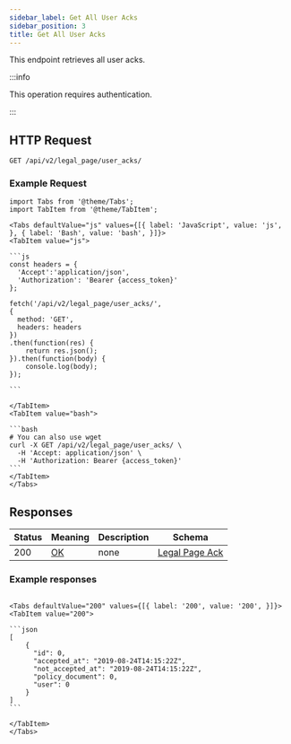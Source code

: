 ```yaml
---
sidebar_label: Get All User Acks
sidebar_position: 3
title: Get All User Acks
---
```


This endpoint retrieves all user acks.

:::info

This operation requires authentication.

:::


## HTTP Request

`GET /api/v2/legal_page/user_acks/`



### Example Request

````mdx-code-block
import Tabs from '@theme/Tabs';
import TabItem from '@theme/TabItem';

<Tabs defaultValue="js" values={[{ label: 'JavaScript', value: 'js', }, { label: 'Bash', value: 'bash', }]}>
<TabItem value="js">

```js
const headers = {
  'Accept':'application/json',
  'Authorization': 'Bearer {access_token}'
};

fetch('/api/v2/legal_page/user_acks/',
{
  method: 'GET',
  headers: headers
})
.then(function(res) {
    return res.json();
}).then(function(body) {
    console.log(body);
});

```

</TabItem>
<TabItem value="bash">

```bash
# You can also use wget
curl -X GET /api/v2/legal_page/user_acks/ \
  -H 'Accept: application/json' \
  -H 'Authorization: Bearer {access_token}'
```
</TabItem>
</Tabs>
````

## Responses
|Status|Meaning|Description|Schema|
|---|---|---|---|
|200|[OK](https://tools.ietf.org/html/rfc7231#section-6.3.1)|none|[Legal Page Ack](/docs/apireference/v2/schemas/legal_page_ack)|

### Example responses

````mdx-code-block

<Tabs defaultValue="200" values={[{ label: '200', value: '200', }]}>
<TabItem value="200">

```json
[
    {
      "id": 0,
      "accepted_at": "2019-08-24T14:15:22Z",
      "not_accepted_at": "2019-08-24T14:15:22Z",
      "policy_document": 0,
      "user": 0
    }
]
```

</TabItem>
</Tabs>
````




